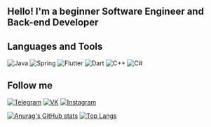 ## Hello! I'm a beginner Software Engineer and Back-end Developer
## Languages and Tools
![Java](https://img.shields.io/badge/Java-090909?style=for-the-badge&logo=java&logoColor=yellow)
![Spring](https://img.shields.io/badge/Spring-090909?style=for-the-badge&logo=Spring&logoColor=green)
![Flutter](https://img.shields.io/badge/Flutter-090909?style=for-the-badge&logo=flutter&logoColor=blue)
![Dart](https://img.shields.io/badge/Dart-090909?style=for-the-badge&logo=Dart&logoColor=purple)
![C++](https://img.shields.io/badge/C++-090909?style=for-the-badge&logo=Cplusplus&logoColor=green)
![C#](https://img.shields.io/badge/Csharp-090909?style=for-the-badge&logo=Cplusplus&logoColor=green)

## Follow me 
[![Telegram](https://img.shields.io/badge/Telegram-090909?style=for-the-badge&logo=Telegram&logoColor=red)](https://t.me/yerzatmeirambekuly)
[![VK](https://img.shields.io/badge/Vkontakte-090909?style=for-the-badge&logo=VK&logoColor=blue)](https://vk.com/yerzattiki)
[![Instagram](https://img.shields.io/badge/Instagram-090909?style=for-the-badge&logo=Instagram&logoColor=ogrange)](https://www.instagram.com/yerzatm/)

[![Anurag's GitHub stats](https://github-readme-stats.vercel.app/api?username=yerzatm002&show_icons=true&theme=dark)](https://github.com/anuraghazra/github-readme-stats)
[![Top Langs](https://github-readme-stats.vercel.app/api/top-langs/?username=yerzatm002&layout=compact)](https://github.com/anuraghazra/github-readme-stats)
